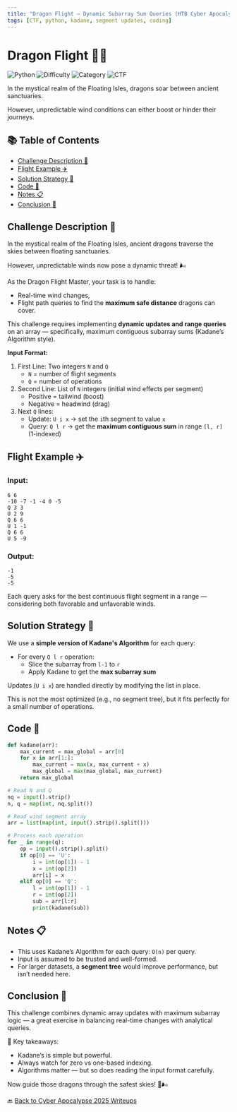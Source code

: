 ```yaml
---
title: "Dragon Flight – Dynamic Subarray Sum Queries (HTB Cyber Apocalypse 2025)"
tags: [CTF, python, kadane, segment updates, coding]
---
```


# Dragon Flight 🐉🛫

![Python](https://img.shields.io/badge/language-Python-blue.svg)
![Difficulty](https://img.shields.io/badge/difficulty-Easy-blue.svg)
![Category](https://img.shields.io/badge/category-Coding-lightgrey.svg)
![CTF](https://img.shields.io/badge/Event-HTB%20Cyber%20Apocalypse%202025-purple)

In the mystical realm of the Floating Isles, dragons soar between ancient sanctuaries. 

However, unpredictable wind conditions can either boost or hinder their journeys.

## 📚 Table of Contents

- [Challenge Description 📜](#challenge-description-)
- [Flight Example ✈️](#flight-example-%EF%B8%8F)
- [Solution Strategy 🧠](#solution-strategy-)
- [Code 🧪](#code-)
- [Notes 📋](#notes-)
- [Conclusion 🧾](#conclusion-)

## Challenge Description 📜

In the mystical realm of the Floating Isles, ancient dragons traverse the skies between floating sanctuaries.  

However, unpredictable winds now pose a dynamic threat! 🌬️

As the Dragon Flight Master, your task is to handle:
- Real-time wind changes,
- Flight path queries to find the **maximum safe distance** dragons can cover.

This challenge requires implementing **dynamic updates and range queries** on an array — specifically, maximum contiguous subarray sums (Kadane’s Algorithm style).

**Input Format:**
1. First Line: Two integers `N` and `Q`  
   - `N` = number of flight segments  
   - `Q` = number of operations
2. Second Line: List of `N` integers (initial wind effects per segment)  
   - Positive = tailwind (boost)  
   - Negative = headwind (drag)
3. Next `Q` lines:
   - Update: `U i x` → set the `i`th segment to value `x`
   - Query: `Q l r` → get the **maximum contiguous sum** in range `[l, r]` (1-indexed)

## Flight Example ✈️

### Input:
```
6 6
-10 -7 -1 -4 0 -5
Q 3 3
U 2 9
Q 6 6
U 1 -1
Q 6 6
U 5 -9
```

### Output:
```
-1
-5
-5
```

Each query asks for the best continuous flight segment in a range — considering both favorable and unfavorable winds.

## Solution Strategy 🧠

We use a **simple version of Kadane's Algorithm** for each query:
- For every `Q l r` operation:
  - Slice the subarray from `l-1` to `r`
  - Apply Kadane to get the **max subarray sum**

Updates (`U i x`) are handled directly by modifying the list in place.

This is not the most optimized (e.g., no segment tree), but it fits perfectly for a small number of operations.

## Code 🧪

```python
def kadane(arr):
    max_current = max_global = arr[0]
    for x in arr[1:]:
        max_current = max(x, max_current + x)
        max_global = max(max_global, max_current)
    return max_global

# Read N and Q
nq = input().strip()
n, q = map(int, nq.split())

# Read wind segment array
arr = list(map(int, input().strip().split()))

# Process each operation
for _ in range(q):
    op = input().strip().split()
    if op[0] == 'U':
        i = int(op[1]) - 1
        x = int(op[2])
        arr[i] = x
    elif op[0] == 'Q':
        l = int(op[1]) - 1
        r = int(op[2])
        sub = arr[l:r]
        print(kadane(sub))
```

## Notes 📋

- This uses Kadane’s Algorithm for each query: `O(n)` per query.
- Input is assumed to be trusted and well-formed.
- For larger datasets, a **segment tree** would improve performance, but isn’t needed here.

## Conclusion 🧾

This challenge combines dynamic array updates with maximum subarray logic — a great exercise in balancing real-time changes with analytical queries.

🧠 Key takeaways:
- Kadane’s is simple but powerful.
- Always watch for zero vs one-based indexing.
- Algorithms matter — but so does reading the input format carefully.

Now guide those dragons through the safest skies! 🐉🌬️

🔙 [Back to Cyber Apocalypse 2025 Writeups](../../)
